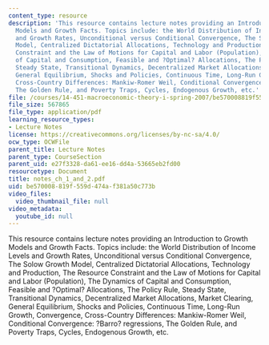 ```yaml
---
content_type: resource
description: 'This resource contains lecture notes providing an Introduction to Growth
  Models and Growth Facts. Topics include: the World Distribution of Income Levels
  and Growth Rates, Unconditional versus Conditional Convergence, The Solow Growth
  Model, Centralized Dictatorial Allocations, Technology and Production, The Resource
  Constraint and the Law of Motions for Capital and Labor (Population), The Dynamics
  of Capital and Consumption, Feasible and ?Optimal? Allocations, The Policy Rule,
  Steady State, Transitional Dynamics, Decentralized Market Allocations, Market Clearing,
  General Equilibrium, Shocks and Policies, Continuous Time, Long-Run Growth, Convergence,
  Cross-Country Differences: Mankiw-Romer Weil, Conditional Convergence: ?Barro? regressions,
  The Golden Rule, and Poverty Traps, Cycles, Endogenous Growth, etc.'
file: /courses/14-451-macroeconomic-theory-i-spring-2007/be570008819f559d474af381a50c773b_notes_ch_1_and_2.pdf
file_size: 567865
file_type: application/pdf
learning_resource_types:
- Lecture Notes
license: https://creativecommons.org/licenses/by-nc-sa/4.0/
ocw_type: OCWFile
parent_title: Lecture Notes
parent_type: CourseSection
parent_uid: e27f3328-da61-ee16-dd4a-53665eb2fd00
resourcetype: Document
title: notes_ch_1_and_2.pdf
uid: be570008-819f-559d-474a-f381a50c773b
video_files:
  video_thumbnail_file: null
video_metadata:
  youtube_id: null
---
```

This resource contains lecture notes providing an Introduction to Growth Models and Growth Facts. Topics include: the World Distribution of Income Levels and Growth Rates, Unconditional versus Conditional Convergence, The Solow Growth Model, Centralized Dictatorial Allocations, Technology and Production, The Resource Constraint and the Law of Motions for Capital and Labor (Population), The Dynamics of Capital and Consumption, Feasible and ?Optimal? Allocations, The Policy Rule, Steady State, Transitional Dynamics, Decentralized Market Allocations, Market Clearing, General Equilibrium, Shocks and Policies, Continuous Time, Long-Run Growth, Convergence, Cross-Country Differences: Mankiw-Romer Weil, Conditional Convergence: ?Barro? regressions, The Golden Rule, and Poverty Traps, Cycles, Endogenous Growth, etc.